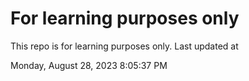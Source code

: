 # For learning purposes only
This repo is for learning purposes only.
Last updated at

Monday, August 28, 2023 8:05:37 PM

